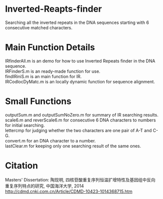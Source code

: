 # Inverted-Reapts-finder
Searching all the inverted repeats in the DNA sequences starting with 6 consecutive matched characters.

# Main Function Details
IRfinderAll.m is an demo for how to use Inverted Repeats finder in the DNA sequence.  
IRFinderS.m is an ready-made function for use.  
findIRiniS.m is an main function for IR.  
IRCodlocDyMatc.m is an locally dynamic function for sequence alignment.

# Small Functions
outputSum.m and outputSumNoZero.m for summary of IR searching results.  
scale6.m and reverScale6.m for consecutive 6 DNA characters to numbers for initial searching.  
lettercmp for judging whether the two characters are one pair of A-T and C-G.  
convert.m for an DNA character to a number.  
lastClear.m for keeping only one searching result of the same ones.

# Citation
Masters' Dissertation: 陶现明, 四核苷酸重复序列恒温扩增特性及基因组中反向重复序列特点的研究, 中国海洋大学, 2014  
http://cdmd.cnki.com.cn/Article/CDMD-10423-1014368715.htm

